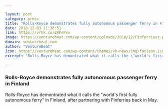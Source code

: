 ```yaml
---

layout: post
category: press
title: "Rolls-Royce demonstrates fully autonomous passenger ferry in Finland"
date: 2018-12-03 11:36:51
link: https://vrhk.co/2KPoPvx
image: https://venturebeat.com/wp-content/uploads/2018/12/Finferriesz.png?fit=1200%2C675&strip=all
domain: venturebeat.com
author: "VentureBeat"
icon: https://venturebeat.com/wp-content/themes/vb-news/img/favicon.ico
excerpt: "Rolls-Royce has demontrated what it calls the \"world's first fully autonomous ferry\" in Finland, after partnering with Finferries back in May."

---
```


### Rolls-Royce demonstrates fully autonomous passenger ferry in Finland

Rolls-Royce has demontrated what it calls the "world's first fully autonomous ferry" in Finland, after partnering with Finferries back in May.
